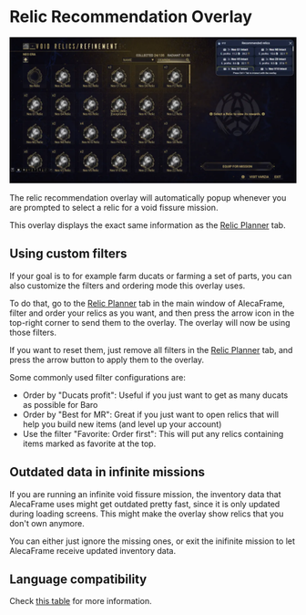 # Relic Recommendation Overlay

![Relic Recommendation Overlay](./assets/OverlayRecommendation.webp)

The relic recommendation overlay will automatically popup whenever you are prompted to select a relic for a void fissure mission.

This overlay displays the exact same information as the [Relic Planner](/features/relic-planner.html) tab.

## Using custom filters

If your goal is to for example farm ducats or farming a set of parts, you can also customize the filters and ordering mode this overlay uses.

To do that, go to the [Relic Planner](/features/relic-planner.html) tab in the main window of AlecaFrame, filter and order your relics as you want, and then press the arrow icon in the top-right corner to send them to the overlay. The overlay will now be using those filters.

If you want to reset them, just remove all filters in the [Relic Planner](/features/relic-planner.html) tab, and press the arrow button to apply them to the overlay.

Some commonly used filter configurations are:

- Order by "Ducats profit": Useful if you just want to get as many ducats as possible for Baro
- Order by "Best for MR": Great if you just want to open relics that will help you build new items (and level up your account)
- Use the filter "Favorite: Order first": This will put any relics containing items marked as favorite at the top.

## Outdated data in infinite missions

If you are running an infinite void fissure mission, the inventory data that AlecaFrame uses might get outdated pretty fast, since it is only updated during loading screens. This might make the overlay show relics that you don't own anymore.

You can either just ignore the missing ones, or exit the inifinite mission to let AlecaFrame receive updated inventory data.

## Language compatibility

Check [this table](/language-compatibility.html) for more information.

